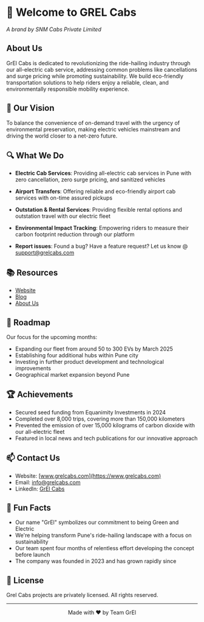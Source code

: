 # 🚀 Welcome to GREL Cabs
*A brand by SNM Cabs Private Limited*

## About Us
GrEl Cabs is dedicated to revolutionizing the ride-hailing industry through our all-electric cab service, addressing common problems like cancellations and surge pricing while promoting sustainability. We build eco-friendly transportation solutions to help riders enjoy a reliable, clean, and environmentally responsible mobility experience.

## 🌟 Our Vision
To balance the convenience of on-demand travel with the urgency of environmental preservation, making electric vehicles mainstream and driving the world closer to a net-zero future.

## 🔍 What We Do
- **Electric Cab Services**: Providing all-electric cab services in Pune with zero cancellation, zero surge pricing, and sanitized vehicles
- **Airport Transfers**: Offering reliable and eco-friendly airport cab services with on-time assured pickups
- **Outstation & Rental Services**: Providing flexible rental options and outstation travel with our electric fleet
- **Environmental Impact Tracking**: Empowering riders to measure their carbon footprint reduction through our platform

- **Report issues**: Found a bug? Have a feature request? Let us know @ support@grelcabs.com

## 📚 Resources
- [Website](https://www.grelcabs.com/)
- [Blog](https://www.grelcabs.com/pages/blogs)
- [About Us](https://www.grelcabs.com/pages/about-us)

## 🎯 Roadmap
Our focus for the upcoming months:
- Expanding our fleet from around 50 to 300 EVs by March 2025
- Establishing four additional hubs within Pune city
- Investing in further product development and technological improvements
- Geographical market expansion beyond Pune

## 🏆 Achievements
- Secured seed funding from Equanimity Investments in 2024
- Completed over 8,000 trips, covering more than 150,000 kilometers
- Prevented the emission of over 15,000 kilograms of carbon dioxide with our all-electric fleet
- Featured in local news and tech publications for our innovative approach

## 📫 Contact Us
- Website: [www.grelcabs.com](https://www.grelcabs.com)
- Email: info@grelcabs.com
- LinkedIn: [GrEl Cabs](https://in.linkedin.com/company/grel-cabs)

## 🌱 Fun Facts
- Our name "GrEl" symbolizes our commitment to being Green and Electric
- We're helping transform Pune's ride-hailing landscape with a focus on sustainability
- Our team spent four months of relentless effort developing the concept before launch
- The company was founded in 2023 and has grown rapidly since

## 📝 License
Grel Cabs projects are privately licensed. All rights reserved.

---

<p align="center">Made with ❤️ by Team GrEl</p>
